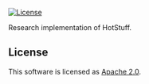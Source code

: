 [![License](https://img.shields.io/badge/license-Apache-green.svg)](LICENSE)

Research implementation of HotStuff.

## License
This software is licensed as [Apache 2.0](LICENSE).